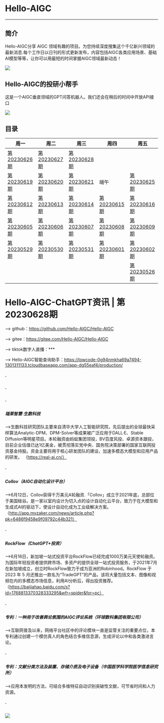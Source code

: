 # Hello-AIGC

-----------------------------------------


## 简介
Hello-AIGC分享 AIGC 领域有趣的项目。为您持续深度搜集这个千亿新兴领域的最新消息.每个工作日以日刊的形式更新发布，内容包括AIGC各类应用场景、基础AI模型等等，让你可以用最短的时间掌握AIGC领域最新动态！


[comment]: <> ([![Link to a GIF picture]&#40;source/index1.gif&#41;]&#40;&#41;)



<p>
  <img src="https://foruda.gitee.com/images/1685413615304788816/81f3a841_6522093.png"/>
</p>

## Hello-AIGC的投研小帮手
这是一个AIGC垂直领域的GPT问答机器人。我们还会在稍后的时间中开放API接口
<p>
  <img src="https://foruda.gitee.com/images/1687997567960962474/aef04a89_6522093.jpeg"/>
</p>


## 目录
| 周一 | 周二 | 周三 | 周四 | 周五 |
| ------- | ----- | ------------ | ------ | --------- |
| [第20230626期](content/HelloAIGC-20230626.md) | [第20230627期](content/HelloAIGC-20230627.md) | [第20230628期](content/HelloAIGC-20230628.md) |  |   |
| [第20230619期](content/HelloAIGC-20230619.md) | [第20230620期](content/HelloAIGC-20230620.md) | [第20230621期](content/HelloAIGC-20230621.md) | 端午 |  [第20230625期](content/HelloAIGC-20230625.md) |
| [第20230612期](content/HelloAIGC-20230612.md) | [第20230613期](content/HelloAIGC-20230613.md) | [第20230614期](content/HelloAIGC-20230614.md) | [第20230615期](content/HelloAIGC-20230615.md) | [第20230616期](content/HelloAIGC-20230616.md) |
| [第20230605期](content/HelloAIGC-20230605.md) | [第20230606期](content/HelloAIGC-20230606.md) | [第20230607期](content/HelloAIGC-20230607.md) | [第20230608期](content/HelloAIGC-20230608.md) | [第20230609期](content/HelloAIGC-20230609.md) |
| [第20230529期](content/HelloAIGC-20230529.md) | [第20230530期](content/HelloAIGC-20230530.md) | [第20230531期](content/HelloAIGC-20230531.md) | [第20230601期](content/HelloAIGC-20230601.md) | [第20230602期](content/HelloAIGC-20230602.md) |
| |  |  |  |  [第20230526期](content/HelloAIGC-20230526.md) |

#  Hello-AIGC-ChatGPT资讯 | 第20230628期
——> github：https://github.com/Hello-AIGC/Hello-AIGC

——> gitee：https://gitee.com/Hello-AIGC/Hello-AIGC

——> tiktok数字人直播：***

——> Hello-AIGC智能查询助手：https://lowcode-0g94nmkha69a7494-1301311133.tcloudbaseapp.com/app-dg55eaf4/production/
##### ·
##### ·
##### ·


##### 瑞莱智慧·生数科技
——>生数科技研究团队主要来自清华大学人工智能研究院，先后提出的全球最快采样算法Analytic-DPM、DPM-Solver等成果被广泛应用于DALL·E、Stable Diffusion等明星项目。本轮融资由蚂蚁集团领投，BV百度风投、卓源资本跟投，目前企业估值已达1亿美金，被贯彻落实党中央、国务院决策部署的国家互联网投资基金持股。资金主要将用于核心研发团队的建设，加速多模态大模型和应用产品的研发。
（https://real-ai.cn/）
##### ·
##### Collov（AIGC自动化设计平台）
——>6月12日，Collov获得千万美元A轮融资.「Collov」成立于2021年底，总部位于美国硅谷。是一家以室内设计为切入点的设计自动化云平台，致力于在大模型和生成式AI的驱动下，使设计自动化成为工业级解决方案。
（http://app.myzaker.com/news/article.php?pk=6486f9458e9f09792c44b321）
##### ·
##### RockFlow（ChatGPT+投资）
——>6月16日，新加坡一站式投资平台RockFlow已经完成1000万美元天使轮融资。为国际年轻投资者提供跨市场、多资产的提供全球一站式投资服务，于2021年7月在新加坡成立，创立时RockFlow致力于成为亚洲的Robinhood。RockFlow 于2023 年 5 月还推出一款名为“TradeGPT”的产品，该将大量包括文本、图像和视频在内的多模态市场信息，利用AI分析后，得出投资推荐。
（https://baijiahao.baidu.com/s?id=1768813370328333295&wfr=spider&for=pc）
##### ·
##### 专利：一种用于改善舆论氛围的AIGC评论系统（环球数科集团有限公司）
——>互联网普及以来，网络平台社区中的评论模块一直是监管关注的重要点位，本专利通过创建一个模仿真人的角色结合多维信息源，生成评论以中和各类激进言论。
##### ·
##### 专利：文献分类方法及装置、存储介质及电子设备（中国医学科学院医学信息研究所）
——>应用本发明的方法，可结合多维特征自动识别突破性文献，可节省时间和人力资源。
##### ·

<p>
  <img src="https://foruda.gitee.com/images/1685410349936737076/524ad704_6522093.png"/>
</p>